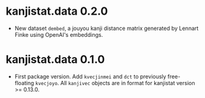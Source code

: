 # kanjistat.data 0.2.0

* New dataset `dembed`, a jouyou kanji distance matrix generated by Lennart Finke  using OpenAI's embeddings.   


# kanjistat.data 0.1.0

* First package version. Add `kvecjinmei` and `dct` to previously free-floating `kvecjoyo`. All `kanjivec` objects are in format for kanjistat version >= 0.13.0.
